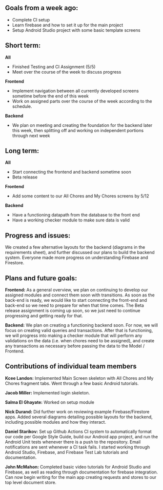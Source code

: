 ## Goals from a week ago:
- Complete CI setup
- Learn firebase and how to set it up for the main project
- Setup Android Studio project with some basic template screens
## Short term:
**All**
- Finished Testing and CI Assignment (5/5)
- Meet over the course of the week to discuss progress

**Frontend**
- Implement navigation between all currently developed screens sometime before the end of this week
- Work on assigned parts over the course of the week according to the schedule.

**Backend**
- We plan on meeting and creating the foundation for the backend later this week, then splitting off
and working on independent portions through next week

## Long term:
**All**
- Start connecting the frontend and backend sometime soon
- Beta release

**Frontend**
- Add some content to our All Chores and My Chores screens by 5/12

**Backend**
- Have a functioning datapath from the database to the front end
- Have a working checker module to make sure data is valid

## Progress and issues:
We created a few alternative layouts for the backend (diagrams in the requirements sheet), and
further discussed our plans to build the backend system. Everyone made more progress on
understanding Firebase and Firestore.

## Plans and future goals:
**Frontend:** As a general overview, we plan on continuing to develop our assigned modules and
connect them soon with transitions. As soon as the back-end is ready, we would like to start
connecting the front-end and back-end so we need to prepare for when that time comes.
The Beta release assignment is coming up soon, so we just need to continue progressing
and getting ready for that.

**Backend:** We plan on creating a functioning backend soon. For now, we will focus on creating
valid queries and transactions. After that is functioning, we will progress into making a
checker module that will perform any validations on the data (i.e. when chores need to be assigned),
and create any transactions as necessary before passing the data to the Model / Frontend.

## Contributions of individual team members
**Kcee Landon:** Implemented Main Screen skeleton with All Chores and My Chores fragment tabs.
Went through a few basic Android tutorials.

**Jacob Miller:** Implemented login skeleton.

**Salma El Ghayate:** Worked on setup module

**Nick Durand:** Did further work on reviewing example Firebase/Firestore apps. Added several
diagrams detailing possible layouts for the backend, including possible modules
and how they interact.

**Daniel Starikov:** Set up Github Actions CI system to automatically format our code per Google
Style Guide, build our Android app project, and run the Android Unit tests whenever there is a push
to the repository. Email notifications are sent whenever a CI task fails. I started working through
Android Studio, Firebase, and Firebase Test Lab tutorials and documentation.

**John McMahon:** Completed basic video tutorials for Android Studio and Firebase, as well as
reading through documentation for firebase integration. Can now begin writing for the main app
creating requests and stores to our top level document store.

